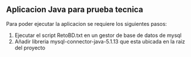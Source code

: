 ## Aplicacion Java para prueba tecnica

Para poder ejecutar la aplicacion se requiere los siguientes pasos:

1. Ejecutar el script RetoBD.txt en un gestor de base de datos de mysql
2. Añadir libreria mysql-connector-java-5.1.13 que esta ubicada en la raiz del proyecto
